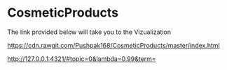 # CosmeticProducts

The link provided below will take you to the Vizualization

https://cdn.rawgit.com/Pushpak168/CosmeticProducts/master/index.html


http://127.0.0.1:4321/#topic=0&lambda=0.99&term=
